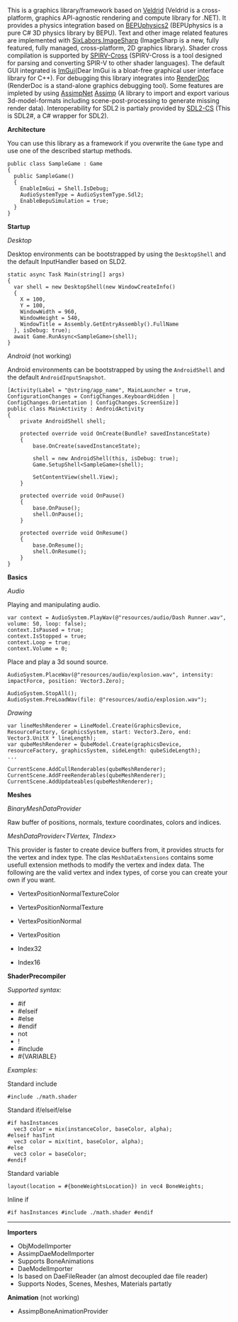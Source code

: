 This is a graphics library/framework based on [Veldrid](https://github.com/mellinoe/veldrid) (Veldrid is a cross-platform, graphics API-agnostic rendering and compute library for .NET).
It provides a physics integration based on [BEPUphysics2](https://github.com/bepu/bepuphysics2) (BEPUphysics is a pure C# 3D physics library by BEPU).
Text and other image related features are implemented with [SixLabors.ImageSharp](https://github.com/SixLabors/ImageSharp) (ImageSharp is a new, fully featured, fully managed, cross-platform, 2D graphics library).
Shader cross compilation is supported by [SPIRV-Cross](https://github.com/KhronosGroup/SPIRV-Cross) (SPIRV-Cross is a tool designed for parsing and converting SPIR-V to other shader languages).
The default GUI integrated is [ImGui](https://github.com/ocornut/imgui)(Dear ImGui is a bloat-free graphical user interface library for C++).
For debugging this library integrates into [RenderDoc](https://github.com/baldurk/renderdoc) (RenderDoc is a stand-alone graphics debugging tool).
Some features are impleted by using [AssimpNet](https://github.com/assimp/assimp-net) [Assimp](https://github.com/assimp/assimp) (A library to import and export various 3d-model-formats including scene-post-processing to generate missing render data).
Interoperability for SDL2 is partialy provided by [SDL2-CS](https://github.com/flibitijibibo/SDL2-CS) (This is SDL2#, a C# wrapper for SDL2).

**Architecture**

You can use this library as a framework if you overwrite the `Game` type and use one of the described startup methods.

```
public class SampleGame : Game 
{ 
  public SampleGame()
  {
    EnableImGui = Shell.IsDebug;
    AudioSystemType = AudioSystemType.Sdl2;
    EnableBepuSimulation = true;
  }
}
```

**Startup**

*Desktop*

Desktop environments can be bootstrapped by using the `DesktopShell` and the default InputHandler based on SLD2.

```
static async Task Main(string[] args)
{
  var shell = new DesktopShell(new WindowCreateInfo()
  {
    X = 100,
    Y = 100,
    WindowWidth = 960,
    WindowHeight = 540,
    WindowTitle = Assembly.GetEntryAssembly().FullName
  }, isDebug: true);
  await Game.RunAsync<SampleGame>(shell);
}
```

*Android* (not working)

Android environments can be bootstrapped by using the `AndroidShell` and the default `AndroidInputSnapshot`.

```
[Activity(Label = "@string/app_name", MainLauncher = true, ConfigurationChanges = ConfigChanges.KeyboardHidden | ConfigChanges.Orientation | ConfigChanges.ScreenSize)]
public class MainActivity : AndroidActivity
{
    private AndroidShell shell;

    protected override void OnCreate(Bundle? savedInstanceState)
    {
        base.OnCreate(savedInstanceState);

        shell = new AndroidShell(this, isDebug: true);
        Game.SetupShell<SampleGame>(shell);

        SetContentView(shell.View);
    }

    protected override void OnPause()
    {
        base.OnPause();
        shell.OnPause();
    }

    protected override void OnResume()
    {
        base.OnResume();
        shell.OnResume();
    }
}
```

**Basics**

*Audio*

Playing and manipulating audio.
```
var context = AudioSystem.PlayWav(@"resources/audio/Dash Runner.wav", volume: 50, loop: false);
context.IsPaused = true;
context.IsStopped = true;
context.Loop = true;
context.Volume = 0;
```

Place and play a 3d sound source.
```
AudioSystem.PlaceWav(@"resources/audio/explosion.wav", intensity: impactForce, position: Vector3.Zero);
```

```
AudioSystem.StopAll();
AudioSystem.PreLoadWav(file: @"resources/audio/explosion.wav");
```

*Drawing*

```
var lineMeshRenderer = LineModel.Create(GraphicsDevice, ResourceFactory, GraphicsSystem, start: Vector3.Zero, end: Vector3.UnitX * lineLength);
var qubeMeshRenderer = QubeModel.Create(graphicsDevice, resourceFactory, graphicsSystem, sideLength: qubeSideLength);
...
```

```
CurrentScene.AddCullRenderables(qubeMeshRenderer);
CurrentScene.AddFreeRenderables(qubeMeshRenderer);
CurrentScene.AddUpdateables(qubeMeshRenderer);
```

**Meshes**

*BinaryMeshDataProvider*

Raw buffer of positions, normals, texture coordinates, colors and indices.


*MeshDataProvider<TVertex, TIndex>*

This provider is faster to create device buffers from, it provides structs for the vertex and index type. The clas `MeshDataExtensions` contains some usefull extension methods to modify the vertex and index data. The following are the valid vertex and index types, of corse you can create your own if you want.

 - VertexPositionNormalTextureColor
 - VertexPositionNormalTexture
 - VertexPositionNormal
 - VertexPosition

 - Index32
 - Index16

**ShaderPrecompiler**

*Supported syntax:*

 - #if
 - #elseif
 - #else
 - #endif
 - not
 - !
 - #include
 - #{VARIABLE}

*Examples:*

Standard include
```
#include ./math.shader
```

Standard if/elseif/else
```
#if hasInstances
  vec3 color = mix(instanceColor, baseColor, alpha);
#elseif hasTint
  vec3 color = mix(tint, baseColor, alpha);
#else
  vec3 color = baseColor;
#endif
```

Standard variable
```
layout(location = #{boneWeightsLocation}) in vec4 BoneWeights;
```

Inline if
```
#if hasInstances #include ./math.shader #endif
```

-----------------------------------


**Importers**

 - ObjModelImporter
 - AssimpDaeModelImporter
  - Supports BoneAnimations
 - DaeModelImporter
  - Is based on DaeFileReader (an almost decoupled dae file reader)
  - Supports Nodes, Scenes, Meshes, Materials partatly

**Animation** (not working)

 - AssimpBoneAnimationProvider